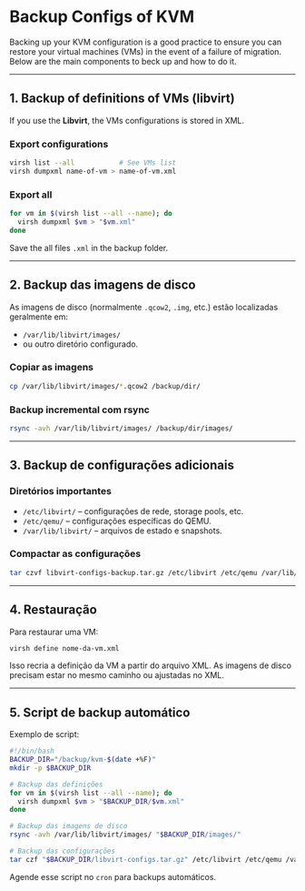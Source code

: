 # Backup Configs of KVM

Backing up your KVM configuration is a good practice to ensure you can restore your virtual machines (VMs) in the event of a failure of migration. Below are the main components to beck up and how to do it.

---

## 1. Backup of definitions of VMs (libvirt)

If you use the **Libvirt**, the VMs configurations is stored in XML.

### Export configurations
```bash
virsh list --all           # See VMs list
virsh dumpxml name-of-vm > name-of-vm.xml
```

### Export all
```bash
for vm in $(virsh list --all --name); do
  virsh dumpxml $vm > "$vm.xml"
done
```

Save the all files `.xml` in the backup folder.

---

## 2. Backup das imagens de disco

As imagens de disco (normalmente `.qcow2`, `.img`, etc.) estão localizadas geralmente em:

- `/var/lib/libvirt/images/`
- ou outro diretório configurado.

### Copiar as imagens
```bash
cp /var/lib/libvirt/images/*.qcow2 /backup/dir/
```

### Backup incremental com rsync
```bash
rsync -avh /var/lib/libvirt/images/ /backup/dir/images/
```

---

## 3. Backup de configurações adicionais

### Diretórios importantes
- `/etc/libvirt/` – configurações de rede, storage pools, etc.
- `/etc/qemu/` – configurações específicas do QEMU.
- `/var/lib/libvirt/` – arquivos de estado e snapshots.

### Compactar as configurações
```bash
tar czvf libvirt-configs-backup.tar.gz /etc/libvirt /etc/qemu /var/lib/libvirt
```

---

## 4. Restauração

Para restaurar uma VM:
```bash
virsh define nome-da-vm.xml
```
Isso recria a definição da VM a partir do arquivo XML. As imagens de disco precisam estar no mesmo caminho ou ajustadas no XML.

---

## 5. Script de backup automático

Exemplo de script:
```bash
#!/bin/bash
BACKUP_DIR="/backup/kvm-$(date +%F)"
mkdir -p $BACKUP_DIR

# Backup das definições
for vm in $(virsh list --all --name); do
  virsh dumpxml $vm > "$BACKUP_DIR/$vm.xml"
done

# Backup das imagens de disco
rsync -avh /var/lib/libvirt/images/ "$BACKUP_DIR/images/"

# Backup das configurações
tar czf "$BACKUP_DIR/libvirt-configs.tar.gz" /etc/libvirt /etc/qemu /var/lib/libvirt
```

Agende esse script no `cron` para backups automáticos.

